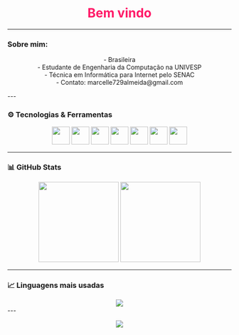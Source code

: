 <h1 align="center" style="color:#ff1b68;">Bem vindo</h1>

---

### Sobre mim:

<p align="center">
 - Brasileira <br/>
 - Estudante de Engenharia da Computação na UNIVESP <br/>
 - Técnica em Informática para Internet pelo SENAC <br/>
 - Contato: marcelle729almeida@gmail.com
</p>
---

### ⚙️ Tecnologias & Ferramentas

<p align="center">
<img src="https://cdn.jsdelivr.net/gh/devicons/devicon/icons/javascript/javascript-original.svg" width="40" height="40"/>
<img src="https://cdn.jsdelivr.net/gh/devicons/devicon/icons/php/php-original.svg" width="40" height="40"/>
<img src="https://cdn.jsdelivr.net/gh/devicons/devicon/icons/react/react-original.svg" width="40" height="40"/>
<img src="https://cdn.jsdelivr.net/gh/devicons/devicon/icons/nodejs/nodejs-original.svg" width="40" height="40"/>
<img src="https://cdn.jsdelivr.net/gh/devicons/devicon/icons/wordpress/wordpress-plain.svg" width="40" height="40"/>
<img src="https://cdn.jsdelivr.net/gh/devicons/devicon/icons/android/android-original.svg" width="40" height="40"/>
<img src="https://cdn.jsdelivr.net/gh/devicons/devicon/icons/git/git-original.svg" width="40" height="40"/>
</p>

---

### 📊 GitHub Stats

<div align="center">
  <img height="180em" src="https://github-readme-stats.vercel.app/api?username=marcellealmeidadeoliveira&show_icons=true&theme=tokyonight&include_all_commits=true&count_private=true"/>
  <img height="180em" src="https://github-readme-stats.vercel.app/api/top-langs/?username=marcellealmeidadeoliveira&layout=compact&langs_count=7&theme=tokyonight"/>
</div>

---

### 📈 Linguagens mais usadas

<div align="center">
  <img src="https://github-readme-stats.vercel.app/api/top-langs/?username=marcellealmeidadeoliveira&theme=onedark&layout=donut&langs_count=8" />
</div>
---
<p align="center">
<img src="https://capsule-render.vercel.app/api?type=waving&color=ff0050&height=120&section=footer"/>
</p>
